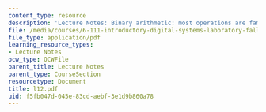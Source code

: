 ```yaml
---
content_type: resource
description: 'Lecture Notes: Binary arithmetic: most operations are familiar'
file: /media/courses/6-111-introductory-digital-systems-laboratory-fall-2002/f5fb047d045e83cdaebf3e1d9b860a78_l12.pdf
file_type: application/pdf
learning_resource_types:
- Lecture Notes
ocw_type: OCWFile
parent_title: Lecture Notes
parent_type: CourseSection
resourcetype: Document
title: l12.pdf
uid: f5fb047d-045e-83cd-aebf-3e1d9b860a78
---
```

